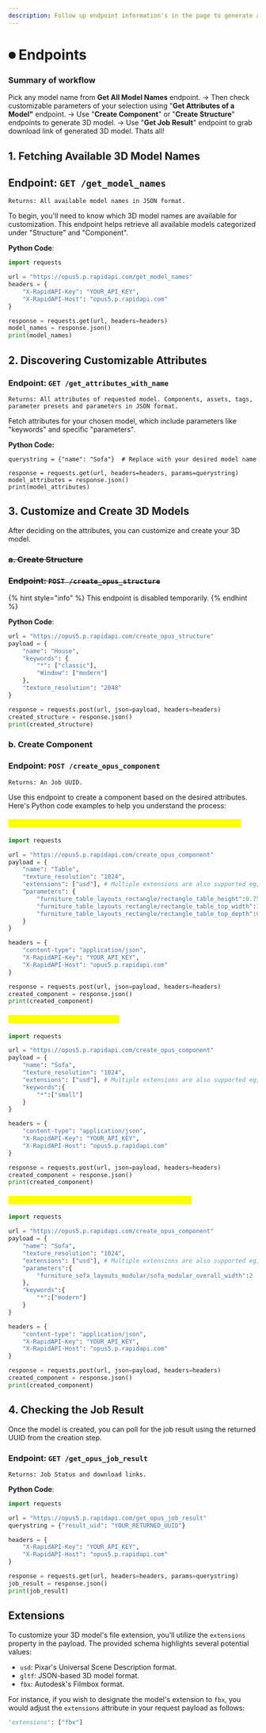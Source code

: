 ```yaml
---
description: Follow up endpoint information's in the page to generate a model.
---
```


# ⏺ Endpoints

### Summary of workflow&#x20;

Pick any model name from **Get All Model Names** endpoint. -> Then check customizable parameters of your selection using "**Get Attributes of a Model"** endpoint. -> Use "**Create Component**" or "**Create Structure**" endpoints to generate 3D model. -> Use "**Get Job Result**" endpoint to grab download link of generated 3D model. Thats all!&#x20;

## **1. Fetching Available 3D Model Names**

## **Endpoint**: `GET /get_model_names`

`Returns: All available model names in JSON format.`

To begin, you'll need to know which 3D model names are available for customization. This endpoint helps retrieve all available models categorized under "Structure" and "Component".

**Python Code**:

```python
import requests

url = "https://opus5.p.rapidapi.com/get_model_names"
headers = {
    "X-RapidAPI-Key": "YOUR_API_KEY",
    "X-RapidAPI-Host": "opus5.p.rapidapi.com"
}

response = requests.get(url, headers=headers)
model_names = response.json()
print(model_names)
```

## **2. Discovering Customizable Attributes**

### **Endpoint:** `GET /get_attributes_with_name`

`Returns: All attributes of requested model. Components, assets, tags, parameter presets and parameters in JSON format.`

Fetch attributes for your chosen model, which include parameters like "keywords" and specific "parameters".

**Python Code:**

```url
querystring = {"name": "Sofa"}  # Replace with your desired model name

response = requests.get(url, headers=headers, params=querystring)
model_attributes = response.json()
print(model_attributes)
```

## **3. Customize and Create 3D Models**

After deciding on the attributes, you can customize and create your 3D model.

### ~~**a. Create Structure**~~

### ~~**Endpoint**: `POST /create_opus_structure`~~

{% hint style="info" %}
This endpoint is disabled temporarily.&#x20;
{% endhint %}

**Python Code**:

```python
url = "https://opus5.p.rapidapi.com/create_opus_structure"
payload = {
    "name": "House",  
    "keywords": {
        "*": ["classic"],
        "Window": ["modern"]
    },
    "texture_resolution": "2048"
}

response = requests.post(url, json=payload, headers=headers)
created_structure = response.json()
print(created_structure)
```

### **b. Create Component**

### **Endpoint**: `POST /create_opus_component`

`Returns: An Job UUID.`

Use this endpoint to create a component based on the desired attributes. Here's Python code examples to help you understand the process:

#### <mark style="color:yellow;">Example #1 - Create a Table with 1.2 meter width and .95 meter depth</mark>

```python
import requests

url = "https://opus5.p.rapidapi.com/create_opus_component"
payload = {
    "name": "Table",
    "texture_resolution": "1024",
    "extensions": ["usd"], # Multiple extensions are also supported eg; ["usd","fbx"]
    "parameters": {
        "furniture_table_layouts_rectangle/rectangle_table_height":0.75, 
        "furniture_table_layouts_rectangle/rectangle_table_top_width":1.2,
        "furniture_table_layouts_rectangle/rectangle_table_top_depth":0.95
    }
}

headers = {
    "content-type": "application/json",
    "X-RapidAPI-Key": "YOUR_API_KEY",
    "X-RapidAPI-Host": "opus5.p.rapidapi.com"
}

response = requests.post(url, json=payload, headers=headers)
created_component = response.json()
print(created_component)
```

#### <mark style="color:yellow;">Example #2 - Create a small Sofa</mark>

```python
import requests

url = "https://opus5.p.rapidapi.com/create_opus_component"
payload = {
    "name": "Sofa",
    "texture_resolution": "1024",
    "extensions": ["usd"], # Multiple extensions are also supported eg; ["usd","fbx"]
    "keywords":{
        "*":["small"]
    }
}

headers = {
    "content-type": "application/json",
    "X-RapidAPI-Key": "YOUR_API_KEY",
    "X-RapidAPI-Host": "opus5.p.rapidapi.com"
}

response = requests.post(url, json=payload, headers=headers)
created_component = response.json()
print(created_component)
```

#### <mark style="color:yellow;">Example #3 - Create a modern Sofa with 2 meter width</mark>

```python
import requests

url = "https://opus5.p.rapidapi.com/create_opus_component"
payload = {
    "name": "Sofa",
    "texture_resolution": "1024",
    "extensions": ["usd"], # Multiple extensions are also supported eg; ["usd","fbx"]
    "parameters":{
        "furniture_sofa_layouts_modular/sofa_modular_overall_width":2
    },
    "keywords":{
        "*":["modern"]
    }
}

headers = {
    "content-type": "application/json",
    "X-RapidAPI-Key": "YOUR_API_KEY",
    "X-RapidAPI-Host": "opus5.p.rapidapi.com"
}

response = requests.post(url, json=payload, headers=headers)
created_component = response.json()
print(created_component)
```

## **4. Checking the Job Result**

Once the model is created, you can poll for the job result using the returned UUID from the creation step.

### **Endpoint**: `GET /get_opus_job_result`

`Returns: Job Status and download links.`

**Python Code**:

```python
import requests

url = "https://opus5.p.rapidapi.com/get_opus_job_result"
querystring = {"result_uid": "YOUR_RETURNED_UUID"}

headers = {
    "X-RapidAPI-Key": "YOUR_API_KEY",
    "X-RapidAPI-Host": "opus5.p.rapidapi.com"
}

response = requests.get(url, headers=headers, params=querystring)
job_result = response.json()
print(job_result)
```

## **Extensions**

To customize your 3D model's file extension, you'll utilize the `extensions` property in the payload. The provided schema highlights several potential values:

* `usd`: Pixar's Universal Scene Description format.
* `gltf`: JSON-based 3D model format.
* `fbx`: Autodesk's Filmbox format.

For instance, if you wish to designate the model's extension to `fbx`, you would adjust the `extensions` attribute in your request payload as follows:

```python
"extensions": ["fbx"]
```

